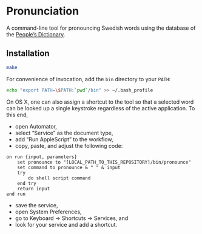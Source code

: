 # Pronunciation

A command-line tool for pronouncing Swedish words using the database of the
[People’s Dictionary][folkets].

## Installation

```bash
make
```

For convenience of invocation, add the `bin` directory to your `PATH`:

```bash
echo "export PATH=\$PATH:`pwd`/bin" >> ~/.bash_profile
```

On OS X, one can also assign a shortcut to the tool so that a selected word can
be looked up a single keystroke regardless of the active application. To this
end,

* open Automator,
* select “Service” as the document type,
* add “Run AppleScript” to the workflow,
* copy, paste, and adjust the following code:

```applescript
on run {input, parameters}
	set pronounce to "[LOCAL_PATH_TO_THIS_REPOSITORY]/bin/pronounce"
	set command to pronounce & " " & input
	try
		do shell script command
	end try
	return input
end run
```

* save the service,
* open System Preferences,
* go to Keyboard → Shortcuts → Services, and
* look for your service and add a shortcut.

[folkets]: http://folkets-lexikon.csc.kth.se/folkets/folkets.html
